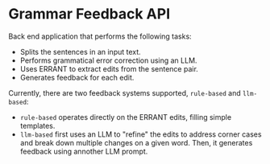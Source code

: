 # Grammar Feedback API

Back end application that performs the following tasks:

- Splits the sentences in an input text.
- Performs grammatical error correction using an LLM.
- Uses ERRANT to extract edits from the sentence pair.
- Generates feedback for each edit.

Currently, there are two feedback systems supported, `rule-based` and `llm-based`:

- `rule-based` operates directly on the ERRANT edits, filling simple templates.
- `llm-based` first uses an LLM to "refine" the edits to address corner cases and break down multiple changes on a given word. Then, it generates feedback using annother LLM prompt.
